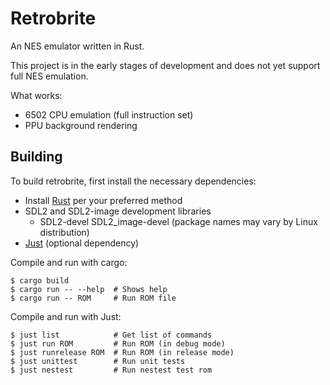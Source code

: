 Retrobrite
==========

An NES emulator written in Rust.

This project is in the early stages of development and does not yet support
full NES emulation.

What works:

  - 6502 CPU emulation (full instruction set)
  - PPU background rendering


Building
--------

To build retrobrite, first install the necessary dependencies:

  - Install [Rust](https://www.rust-lang.org/) per your preferred method
  - SDL2 and SDL2-image development libraries
    - SDL2-devel SDL2\_image-devel (package names may vary by Linux distribution)
  - [Just](https://github.com/casey/just) (optional dependency)

Compile and run with cargo:

    $ cargo build
    $ cargo run -- --help  # Shows help
    $ cargo run -- ROM     # Run ROM file

Compile and run with Just:

    $ just list            # Get list of commands
    $ just run ROM         # Run ROM (in debug mode)
    $ just runrelease ROM  # Run ROM (in release mode)
    $ just unittest        # Run unit tests
    $ just nestest         # Run nestest test rom
